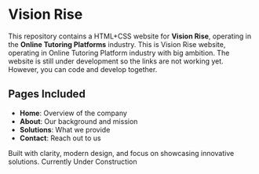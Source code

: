 # Vision Rise

This repository contains a HTML+CSS website for **Vision Rise**, operating in the **Online Tutoring Platforms** industry.
This is Vision Rise website, operating in Online Tutoring Platform industry with big ambition. The website is still under development so the links are not working yet. However, you can code and develop together.

## Pages Included
- **Home**: Overview of the company
- **About**: Our background and mission
- **Solutions**: What we provide
- **Contact**: Reach out to us

Built with clarity, modern design, and focus on showcasing innovative solutions.
Currently Under Construction
